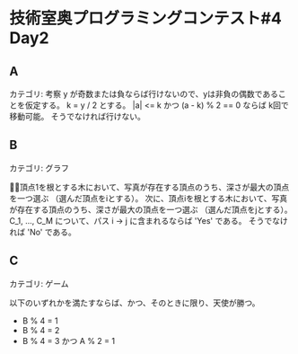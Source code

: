 # 技術室奥プログラミングコンテスト#4 Day2

## A
カテゴリ: 考察
y が奇数または負ならば行けないので、yは非負の偶数であることを仮定する。
k = y / 2 とする。
|a| <= k かつ (a - k) % 2 == 0 ならば k回で移動可能。
そうでなければ行けない。

## B
カテゴリ: グラフ

頂点1を根とする木において、写真が存在する頂点のうち、深さが最大の頂点を一つ選ぶ
（選んだ頂点をiとする）。
次に、頂点iを根とする木において、写真が存在する頂点のうち、深さが最大の頂点を一つ選ぶ
（選んだ頂点をjとする）。
C_1, ..., C_M について、パス i -> j に含まれるならば 'Yes' である。
そうでなければ 'No' である。

## C
カテゴリ: ゲーム

以下のいずれかを満たすならば、かつ、そのときに限り、天使が勝つ。

* B % 4 = 1
* B % 4 = 2
* B % 4 = 3 かつ A % 2 = 1
